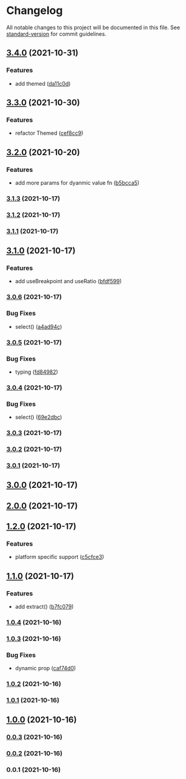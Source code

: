 # Changelog

All notable changes to this project will be documented in this file. See [standard-version](https://github.com/conventional-changelog/standard-version) for commit guidelines.

## [3.4.0](https://github.com/linq2js/reskin/compare/v3.3.0...v3.4.0) (2021-10-31)


### Features

* add themed ([da11c0d](https://github.com/linq2js/reskin/commit/da11c0d9c66a820fdc6e25911450dc8856472426))

## [3.3.0](https://github.com/linq2js/reskin/compare/v3.2.0...v3.3.0) (2021-10-30)


### Features

* refactor Themed ([cef8cc9](https://github.com/linq2js/reskin/commit/cef8cc9080b0576a853304689084f12485b94c01))

## [3.2.0](https://github.com/linq2js/reskin/compare/v3.1.3...v3.2.0) (2021-10-20)


### Features

* add more params for dyanmic value fn ([b5bcca5](https://github.com/linq2js/reskin/commit/b5bcca5a7b980a4dc13109dba00b324df9324ae0))

### [3.1.3](https://github.com/linq2js/reskin/compare/v3.1.2...v3.1.3) (2021-10-17)

### [3.1.2](https://github.com/linq2js/reskin/compare/v3.1.1...v3.1.2) (2021-10-17)

### [3.1.1](https://github.com/linq2js/reskin/compare/v3.1.0...v3.1.1) (2021-10-17)

## [3.1.0](https://github.com/linq2js/reskin/compare/v3.0.6...v3.1.0) (2021-10-17)


### Features

* add useBreakpoint and useRatio ([bfdf599](https://github.com/linq2js/reskin/commit/bfdf5991852d383524b605ced874d7cf70ae8853))

### [3.0.6](https://github.com/linq2js/reskin/compare/v3.0.5...v3.0.6) (2021-10-17)


### Bug Fixes

* select() ([a4ad94c](https://github.com/linq2js/reskin/commit/a4ad94c81392ac45dca27cf1db7b098f623bf842))

### [3.0.5](https://github.com/linq2js/reskin/compare/v3.0.4...v3.0.5) (2021-10-17)


### Bug Fixes

* typing ([fd84982](https://github.com/linq2js/reskin/commit/fd8498213ee630b100ccbc1476fb37c65fe0d2a5))

### [3.0.4](https://github.com/linq2js/reskin/compare/v3.0.3...v3.0.4) (2021-10-17)


### Bug Fixes

* select() ([69e2dbc](https://github.com/linq2js/reskin/commit/69e2dbcc27d7fc5bdbd144209077e19273f11714))

### [3.0.3](https://github.com/linq2js/reskin/compare/v3.0.2...v3.0.3) (2021-10-17)

### [3.0.2](https://github.com/linq2js/reskin/compare/v3.0.1...v3.0.2) (2021-10-17)

### [3.0.1](https://github.com/linq2js/reskin/compare/v3.0.0...v3.0.1) (2021-10-17)

## [3.0.0](https://github.com/linq2js/reskin/compare/v2.0.0...v3.0.0) (2021-10-17)

## [2.0.0](https://github.com/linq2js/reskin/compare/v1.2.0...v2.0.0) (2021-10-17)

## [1.2.0](https://github.com/linq2js/reskin/compare/v1.1.0...v1.2.0) (2021-10-17)


### Features

* platform specific support ([c5cfce3](https://github.com/linq2js/reskin/commit/c5cfce3da42a2579192df6d3dafba0ea8539d909))

## [1.1.0](https://github.com/linq2js/reskin/compare/v1.0.4...v1.1.0) (2021-10-17)


### Features

* add extract() ([b7fc079](https://github.com/linq2js/reskin/commit/b7fc07915bb5b9505e8d5b6e8a05c509ffa9ba24))

### [1.0.4](https://github.com/linq2js/reskin/compare/v1.0.3...v1.0.4) (2021-10-16)

### [1.0.3](https://github.com/linq2js/reskin/compare/v1.0.2...v1.0.3) (2021-10-16)


### Bug Fixes

* dynamic prop ([caf74d0](https://github.com/linq2js/reskin/commit/caf74d034fc8aa2118f494fd372c2ed2a9fc3111))

### [1.0.2](https://github.com/linq2js/reskin/compare/v1.0.1...v1.0.2) (2021-10-16)

### [1.0.1](https://github.com/linq2js/reskin/compare/v1.0.0...v1.0.1) (2021-10-16)

## [1.0.0](https://github.com/linq2js/reskin/compare/v0.0.3...v1.0.0) (2021-10-16)

### [0.0.3](https://github.com/linq2js/reskin/compare/v0.0.2...v0.0.3) (2021-10-16)

### [0.0.2](https://github.com/linq2js/reskin/compare/v0.0.1...v0.0.2) (2021-10-16)

### 0.0.1 (2021-10-16)
